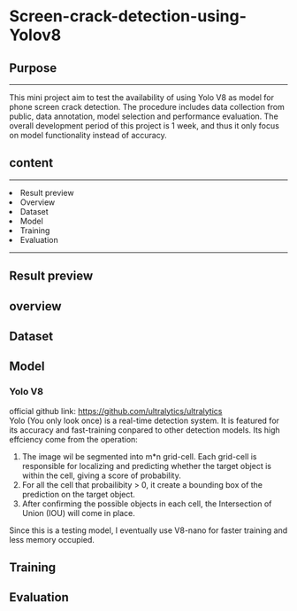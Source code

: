 # Screen-crack-detection-using-Yolov8
## Purpose
---
This mini project aim to test the availability of using Yolo V8 as model for phone screen crack detection. The procedure includes data collection from public,
data annotation, model selection and performance evaluation. The overall development period of this project is 1 week, and thus it only focus on model functionality instead of accuracy.

## content
---
<li>Result preview</li>
<li>Overview</li>
<li>Dataset</li>
<li>Model</li>
<li>Training</li>
<li>Evaluation</li>

---
## Result preview


## overview


## Dataset


## Model
### Yolo V8
official github link: https://github.com/ultralytics/ultralytics <br>
Yolo (You only look once) is a real-time detection system. It is featured for its accuracy and fast-training conpared to other detection models. 
Its high effciency come from the operation: <br>
1. The image wil be segmented into m*n grid-cell. Each grid-cell is responsible for localizing and predicting whether the 
target object is within the cell, giving a score of probability.
2. For all the cell that probailibity > 0, it create a bounding box of the prediction on the target object.
3. After confirming the possible objects in each cell, the Intersection of Union (IOU) will come in place.

Since this is a testing model, I eventually use V8-nano for faster training and less memory occupied.


## Training


## Evaluation
 
